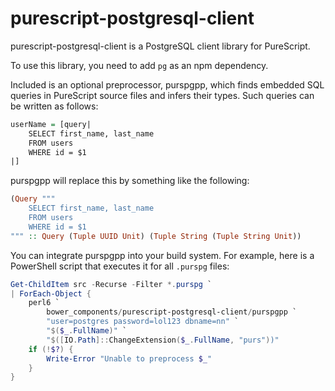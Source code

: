 # purescript-postgresql-client

purescript-postgresql-client is a PostgreSQL client library for PureScript.

To use this library, you need to add `pg` as an npm dependency.

Included is an optional preprocessor, purspgpp, which finds embedded SQL
queries in PureScript source files and infers their types. Such queries can be
written as follows:

```purescript
userName = [query|
    SELECT first_name, last_name
    FROM users
    WHERE id = $1
|]
```

purspgpp will replace this by something like the following:

```purescript
(Query """
    SELECT first_name, last_name
    FROM users
    WHERE id = $1
""" :: Query (Tuple UUID Unit) (Tuple String (Tuple String Unit))
```

You can integrate purspgpp into your build system. For example, here is a
PowerShell script that executes it for all `.purspg` files:

```powershell
Get-ChildItem src -Recurse -Filter *.purspg `
| ForEach-Object {
    perl6 `
        bower_components/purescript-postgresql-client/purspgpp `
        "user=postgres password=lol123 dbname=nn" `
        "$($_.FullName)" `
        "$([IO.Path]::ChangeExtension($_.FullName, "purs"))"
    if (!$?) {
        Write-Error "Unable to preprocess $_"
    }
}
```
